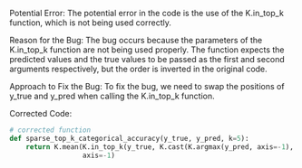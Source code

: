 Potential Error:
The potential error in the code is the use of the K.in_top_k function, which is not being used correctly. 

Reason for the Bug:
The bug occurs because the parameters of the K.in_top_k function are not being used properly. The function expects the predicted values and the true values to be passed as the first and second arguments respectively, but the order is inverted in the original code.

Approach to Fix the Bug:
To fix the bug, we need to swap the positions of y_true and y_pred when calling the K.in_top_k function.

Corrected Code:

```python
# corrected function
def sparse_top_k_categorical_accuracy(y_true, y_pred, k=5):
    return K.mean(K.in_top_k(y_true, K.cast(K.argmax(y_pred, axis=-1), 'int32'), k),
                  axis=-1)
```